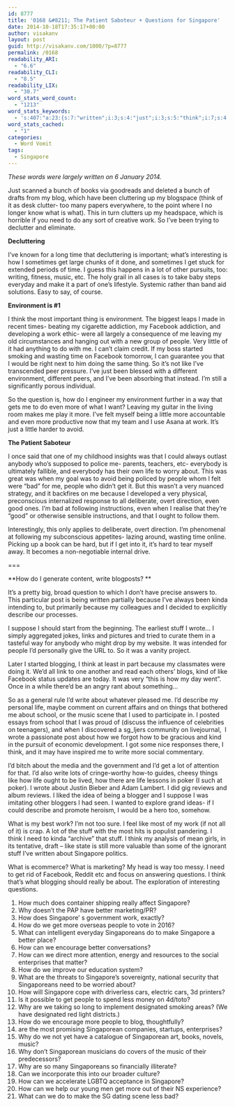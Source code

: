 ```yaml
---
id: 8777
title: '0168 &#8211; The Patient Saboteur + Questions for Singapore'
date: 2014-10-18T17:35:17+00:00
author: visakanv
layout: post
guid: http://visakanv.com/1000/?p=8777
permalink: /0168
readability_ARI:
  - "6.6"
readability_CLI:
  - "8.5"
readability_LIX:
  - "30.7"
word_stats_word_count:
  - "1213"
word_stats_keywords:
  - 's:407:"a:23:{s:7:"written";i:3;s:4:"just";i:3;s:5:"think";i:7;s:4:"need";i:4;s:4:"work";i:6;s:4:"time";i:4;s:5:"music";i:4;s:4:"make";i:3;s:11:"environment";i:4;s:8:"facebook";i:4;s:6:"people";i:7;s:6:"little";i:3;s:4:"like";i:5;s:4:"life";i:4;s:7:"because";i:4;s:5:"write";i:4;s:8:"describe";i:3;s:5:"stuff";i:4;s:5:"wrote";i:3;s:9:"singapore";i:5;s:6:"better";i:3;s:12:"singaporeans";i:3;s:11:"singaporean";i:3;}";'
word_stats_cached:
  - "1"
categories:
  - Word Vomit
tags:
  - Singapore
---
```

_These words were largely written on 6 January 2014._

Just scanned a bunch of books via goodreads and deleted a bunch of drafts from my blog, which have been cluttering up my blogspace (think of it as desk clutter- too many papers everywhere, to the point where I no longer know what is what). This in turn clutters up my headspace, which is horrible if you need to do any sort of creative work. So I&#8217;ve been trying to declutter and eliminate.

**Decluttering**

I&#8217;ve known for a long time that decluttering is important; what&#8217;s interesting is how I sometimes get large chunks of it done, and sometimes I get stuck for extended periods of time. I guess this happens in a lot of other pursuits, too: writing, fitness, music, etc. The holy grail in all cases is to take baby steps everyday and make it a part of one&#8217;s lifestyle. Systemic rather than band aid solutions. Easy to say, of course.

**Environment is #1**

I think the most important thing is environment. The biggest leaps I made in recent times- beating my cigarette addiction, my Facebook addiction, and developing a work ethic- were all largely a consequence of me leaving my old circumstances and hanging out with a new group of people. Very little of it had anything to do with me. I can&#8217;t claim credit. If my boss started smoking and wasting time on Facebook tomorrow, I can guarantee you that I would be right next to him doing the same thing. So it&#8217;s not like I&#8217;ve transcended peer pressure. I&#8217;ve just been blessed with a different environment, different peers, and I&#8217;ve been absorbing that instead. I&#8217;m still a significantly porous individual.

So the question is, how do I engineer my environment further in a way that gets me to do even more of what I want? Leaving my guitar in the living room makes me play it more. I&#8217;ve felt myself being a little more accountable and even more productive now that my team and I use Asana at work. It&#8217;s just a little harder to avoid.

**The Patient Saboteur**

I once said that one of my childhood insights was that I could always outlast anybody who&#8217;s supposed to police me- parents, teachers, etc- everybody is ultimately fallible, and everybody has their own life to worry about. This was great was when my goal was to avoid being policed by people whom I felt were &#8220;bad&#8221; for me, people who didn&#8217;t get it. But this wasn&#8217;t a very nuanced strategy, and it backfires on me because I developed a very physical, preconscious internalized response to all deliberate, overt direction, even good ones. I&#8217;m bad at following instructions, even when I realise that they&#8217;re &#8220;good&#8221; or otherwise sensible instructions, and that I ought to follow them.

Interestingly, this only applies to deliberate, overt direction. I&#8217;m phenomenal at following my subconscious appetites- lazing around, wasting time online. Picking up a book can be hard, but if I get into it, it&#8217;s hard to tear myself away. It becomes a non-negotiable internal drive.

===

**How do I generate content, write blogposts? **
  
It&#8217;s a pretty big, broad question to which I don&#8217;t have precise answers to. This particular post is being written partially because I&#8217;ve always been kinda intending to, but primarily because my colleagues and I decided to explicitly describe our processes.

I suppose I should start from the beginning. The earliest stuff I wrote&#8230; I simply aggregated jokes, links and pictures and tried to curate them in a tasteful way for anybody who might drop by my website. It was intended for people I&#8217;d personally give the URL to. So it was a vanity project.

Later I started blogging, I think at least in part because my classmates were doing it. We&#8217;d all link to one another and read each others&#8217; blogs, kind of like Facebook status updates are today. It was very &#8220;this is how my day went&#8221;. Once in a while there&#8217;d be an angry rant about something&#8230;

So as a general rule I&#8217;d write about whatever pleased me. I&#8217;d describe my personal life, maybe comment on current affairs and on things that bothered me about school, or the music scene that I used to participate in. I posted essays from school that I was proud of (discuss the influence of celebrities on teenagers), and when I discovered a sg_ljers community on livejournal,  I wrote a passionate post about how we forgot how to be gracious and kind in the pursuit of economic development. I got some nice responses there, I think, and it may have inspired me to write more social commentary.

I&#8217;d bitch about the media and the government and I&#8217;d get a lot of attention for that. I&#8217;d also write lots of cringe-worthy how-to guides, cheesy things like how life ought to be lived, how there are life lessons in poker (I such at poker). I wrote about Justin Bieber and Adam Lambert. I did gig reviews and album reviews. I liked the idea of being a blogger and I suppose I was imitating other bloggers I had seen. I wanted to explore grand ideas- if I could describe and promote heroism, I would be a hero too, somehow.

What is my best work? I&#8217;m not too sure. I feel like most of my work (if not all of it) is crap. A lot of the stuff with the most hits is populist pandering. I think I need to kinda &#8220;archive&#8221; that stuff. I think my analysis of mean girls, in its tentative, draft &#8211; like state is still more valuable than some of the ignorant stuff I&#8217;ve written about Singapore politics.

What is ecommerce? What is marketing? My head is way too messy. I need to get rid of Facebook, Reddit etc and focus on answering questions. I think that&#8217;s what blogging should really be about. The exploration of interesting questions.

  1. How much does container shipping really affect Singapore?
  2. Why doesn&#8217;t the PAP have better marketing/PR?
  3. How does Singapore&#8217; s government work, exactly?
  4. How do we get more overseas people to vote in 2016?
  5. What can intelligent everyday Singaporeans do to make Singapore a better place?
  6. How can we encourage better conversations?
  7. How can we direct more attention, energy and resources to the social enterprises that matter?
  8. How do we improve our education system?
  9. What are the threats to Singapore&#8217;s sovereignty, national security that Singaporeans need to be worried about?
 10. How will Singapore cope with driverless cars, electric cars, 3d printers?
 11. Is it possible to get people to spend less money on 4d/toto?
 12. Why are we taking so long to implement designated smoking areas? (We have designated red light districts.)
 13. How do we encourage more people to blog, thoughtfully?
 14. are the most promising Singaporean companies, startups, enterprises?
 15. Why do we not yet have a catalogue of Singaporean art, books, novels,  music?
 16. Why don&#8217;t Singaporean musicians do covers of the music of their predecessors?
 17. Why are so many Singaporeans so financially illiterate?
 18. Can we incorporate this into our broader culture?
 19. How can we accelerate LGBTQ acceptance in Singapore?
 20. How can we help our young men get more out of their NS experience?
 21. What can we do to make the SG dating scene less bad?